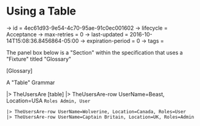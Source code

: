 # Using a Table

-> id = 4ec61d93-9e54-4c70-95ae-91c0ec001602
-> lifecycle = Acceptance
-> max-retries = 0
-> last-updated = 2016-10-14T15:08:36.8456864-05:00
-> expiration-period = 0
-> tags = 


The panel box below is a "Section" within the specification that uses a "Fixture" titled "Glossary"


[Glossary]

A "Table" Grammar

|> TheUsersAre
    [table]
    |> TheUsersAre-row UserName=Beast, Location=USA
    ``` Roles
    Admin, User
    ```

    |> TheUsersAre-row UserName=Wolverine, Location=Canada, Roles=User
    |> TheUsersAre-row UserName=Captain Britain, Location=UK, Roles=Admin

~~~
